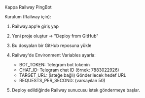 Kappa Railway PingBot

Kurulum (Railway için):
1. Railway.app'e giriş yap
2. Yeni proje oluştur → "Deploy from GitHub"
3. Bu dosyaları bir GitHub reposuna yükle
4. Railway'de Environment Variables ayarla:
   - BOT_TOKEN: Telegram bot tokenin
   - CHAT_ID: Telegram chat ID (örnek: 7883022926)
   - TARGET_URL: (isteğe bağlı) Gönderilecek hedef URL
   - REQUESTS_PER_SECOND: (varsayılan 50)

5. Deploy edildiğinde Railway sunucusu istek göndermeye başlar.